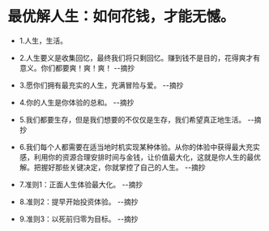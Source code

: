 # 最优解人生：如何花钱，才能无憾。

- 1.人生，生活。

- 2.人生要义是收集回忆，最终我们将只剩回忆。赚到钱不是目的，花得爽才有意义。你们都要爽！爽！爽！ --摘抄

- 3.愿你们拥有最充实的人生，充满冒险与爱。 --摘抄

- 4.你的人生是你体验的总和。 --摘抄

- 5.我们都要生存，但是我们想要的不仅仅是生存，我们希望真正地生活。 --摘抄

- 6.我们每个人都需要在适当地时机实现某种体验。从你的体验中获得最大充实感，利用你的资源合理安排时间与金钱，让价值最大化，这就是你人生的最优解。把握好那些关键决定，你就掌控了自己的人生。 --摘抄

- 7.准则1：正面人生体验最大化。 --摘抄

- 8.准则2：提早开始投资体验。 --摘抄

- 9.准则3：以死前归零为目标。 --摘抄
